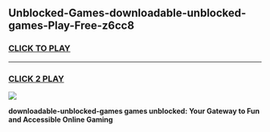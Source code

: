 
## Unblocked-Games-downloadable-unblocked-games-Play-Free-z6cc8
<h3>
<a href="https://premium76.site?title=downloadable-unblocked-games&ref=15A">CLICK TO PLAY</a></h3>
<hr>

<h3>
<a href="https://premium76.site?title=downloadable-unblocked-games&ref=15A">CLICK 2 PLAY</a>
  
</h3>

<a href="https://premium76.site?title=downloadable-unblocked-games&ref=15A"><img src="https://clearcache.store/games.png"></a>


**downloadable-unblocked-games games unblocked: Your Gateway to Fun and Accessible Online Gaming**

